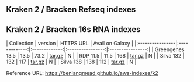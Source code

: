 ## Kraken 2 / Bracken Refseq indexes

## Kraken 2 / Bracken 16s RNA indexes

| Collection      |  version      | HTTPS URL       | Avail on Galaxy  |
|:----------------|:-------------:|:-------------:|:----------------:|:----------------:|
| Greengenes 13.5 |   13.5        | 73.2          | [tar.gz](https://genome-idx.s3.amazonaws.com/kraken/16S_Greengenes13.5_20200326.tgz)    | N |
| RDP 11.5        |   11.5        | 168           | [tar.gz](https://genome-idx.s3.amazonaws.com/kraken/16S_RDP11.5_20200326.tgz)           | N |
| Silva 132       |   132         | 117           | [tar.gz](https://genome-idx.s3.amazonaws.com/kraken/16S_Silva132_20200326.tgz)          | N |
| Silva 138       |   138         | 112	          | [tar.gz](https://genome-idx.s3.amazonaws.com/kraken/16S_Silva138_20200326.tgz)          | N |

Reference URL: https://benlangmead.github.io/aws-indexes/k2
